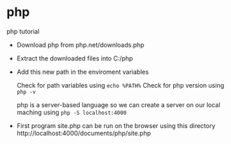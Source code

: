 # php

php tutorial

- Download php from php.net/downloads.php
- Extract the downloaded files into C:/php
- Add this new path in the enviroment variables

  Check for path variables using `echo %PATH%`
  Check for php version using `php -v`

  php is a server-based language so we can create a server on our local maching using `php -S localhost:4000`

- First program site.php can be run on the browser using this directory http://localhost:4000/documents/php/site.php
